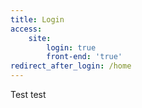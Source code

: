 ```yaml
---
title: Login
access:
    site:
        login: true
        front-end: 'true'
redirect_after_login: /home
---
```


Test test